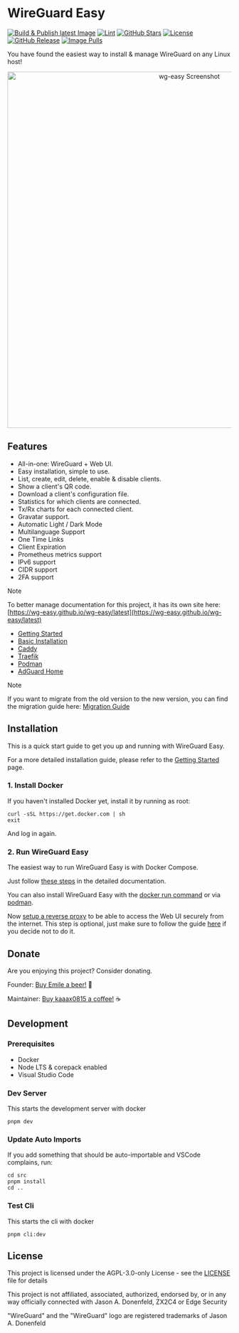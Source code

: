 

# WireGuard Easy

[![Build & Publish latest Image](https://github.com/wg-easy/wg-easy/actions/workflows/deploy.yml/badge.svg?branch=production)](https://github.com/wg-easy/wg-easy/actions/workflows/deploy.yml)
[![Lint](https://github.com/wg-easy/wg-easy/actions/workflows/lint.yml/badge.svg?branch=master)](https://github.com/wg-easy/wg-easy/actions/workflows/lint.yml)
[![GitHub Stars](https://img.shields.io/github/stars/wg-easy/wg-easy)](https://github.com/wg-easy/wg-easy/stargazers)
[![License](https://img.shields.io/github/license/wg-easy/wg-easy)](LICENSE)
[![GitHub Release](https://img.shields.io/github/v/release/wg-easy/wg-easy)](https://github.com/wg-easy/wg-easy/releases/latest)
[![Image Pulls](https://img.shields.io/badge/image_pulls-12M+-blue)](https://github.com/wg-easy/wg-easy/pkgs/container/wg-easy)

You have found the easiest way to install & manage WireGuard on any Linux host!

<!-- TOOD: update screenshot -->

<p align="center">
  <img src="./assets/screenshot.png" width="802" alt="wg-easy Screenshot" />
</p>

## Features

- All-in-one: WireGuard + Web UI.
- Easy installation, simple to use.
- List, create, edit, delete, enable & disable clients.
- Show a client's QR code.
- Download a client's configuration file.
- Statistics for which clients are connected.
- Tx/Rx charts for each connected client.
- Gravatar support.
- Automatic Light / Dark Mode
- Multilanguage Support
- One Time Links
- Client Expiration
- Prometheus metrics support
- IPv6 support
- CIDR support
- 2FA support

> [!NOTE]
> To better manage documentation for this project, it has its own site here: [https://wg-easy.github.io/wg-easy/latest](https://wg-easy.github.io/wg-easy/latest)

- [Getting Started](https://wg-easy.github.io/wg-easy/latest/getting-started/)
- [Basic Installation](https://wg-easy.github.io/wg-easy/latest/examples/tutorials/basic-installation/)
- [Caddy](https://wg-easy.github.io/wg-easy/latest/examples/tutorials/caddy/)
- [Traefik](https://wg-easy.github.io/wg-easy/latest/examples/tutorials/traefik/)
- [Podman](https://wg-easy.github.io/wg-easy/latest/examples/tutorials/podman-nft/)
- [AdGuard Home](https://wg-easy.github.io/wg-easy/latest/examples/tutorials/adguard/)

> [!NOTE]
> If you want to migrate from the old version to the new version, you can find the migration guide here: [Migration Guide](https://wg-easy.github.io/wg-easy/latest/advanced/migrate/)

## Installation

This is a quick start guide to get you up and running with WireGuard Easy.

For a more detailed installation guide, please refer to the [Getting Started](https://wg-easy.github.io/wg-easy/latest/getting-started/) page.

### 1. Install Docker

If you haven't installed Docker yet, install it by running as root:

```shell
curl -sSL https://get.docker.com | sh
exit
```

And log in again.

### 2. Run WireGuard Easy

The easiest way to run WireGuard Easy is with Docker Compose.

Just follow [these steps](https://wg-easy.github.io/wg-easy/latest/examples/tutorials/basic-installation/) in the detailed documentation.

You can also install WireGuard Easy with the [docker run command](https://wg-easy.github.io/wg-easy/latest/examples/tutorials/docker-run/) or via [podman](https://wg-easy.github.io/wg-easy/latest/examples/tutorials/podman-nft/).

Now [setup a reverse proxy](https://wg-easy.github.io/wg-easy/latest/examples/tutorials/basic-installation/#setup-reverse-proxy) to be able to access the Web UI securely from the internet. This step is optional, just make sure to follow the guide [here](https://wg-easy.github.io/wg-easy/latest/examples/tutorials/reverse-proxyless/) if you decide not to do it.

## Donate

Are you enjoying this project? Consider donating.

Founder: [Buy Emile a beer!](https://github.com/sponsors/WeeJeWel) 🍻

Maintainer: [Buy kaaax0815 a coffee!](https://github.com/sponsors/kaaax0815) ☕

## Development

### Prerequisites

- Docker
- Node LTS & corepack enabled
- Visual Studio Code

### Dev Server

This starts the development server with docker

```shell
pnpm dev
```

### Update Auto Imports

If you add something that should be auto-importable and VSCode complains, run:

```shell
cd src
pnpm install
cd ..
```

### Test Cli

This starts the cli with docker

```shell
pnpm cli:dev
```

## License

This project is licensed under the AGPL-3.0-only License - see the [LICENSE](LICENSE) file for details

This project is not affiliated, associated, authorized, endorsed by, or in any way officially connected with Jason A. Donenfeld, ZX2C4 or Edge Security

"WireGuard" and the "WireGuard" logo are registered trademarks of Jason A. Donenfeld
